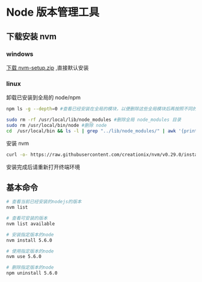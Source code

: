 # Node 版本管理工具

## 下载安装 nvm

### windows

[下载 nvm-setup.zip](https://github.com/coreybutler/nvm-windows/releases) ,直接默认安装

### linux

卸载已安装到全局的 node/npm

```bash
npm ls -g --depth=0 #查看已经安装在全局的模块，以便删除这些全局模块后再按照不同的 node 版本重新进行全局安装

sudo rm -rf /usr/local/lib/node_modules #删除全局 node_modules 目录
sudo rm /usr/local/bin/node #删除 node
cd  /usr/local/bin && ls -l | grep "../lib/node_modules/" | awk '{print $9}'| xargs rm #删除全局 node 模块注册的软链
```

安装 nvm

```bash
curl -o- https://raw.githubusercontent.com/creationix/nvm/v0.29.0/install.sh | bash
```

安装完成后请重新打开终端环境

## 基本命令

```bash
# 查看当前已经安装的nodejs的版本
nvm list

# 查看可安装的版本
nvm list available

# 安装指定版本的node
nvm install 5.6.0

# 使用指定版本的node
nvm use 5.6.0

# 删除指定版本的node
npm uninstall 5.6.0
```
